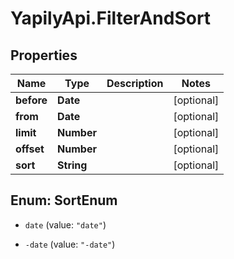 # YapilyApi.FilterAndSort

## Properties
Name | Type | Description | Notes
------------ | ------------- | ------------- | -------------
**before** | **Date** |  | [optional] 
**from** | **Date** |  | [optional] 
**limit** | **Number** |  | [optional] 
**offset** | **Number** |  | [optional] 
**sort** | **String** |  | [optional] 


<a name="SortEnum"></a>
## Enum: SortEnum


* `date` (value: `"date"`)

* `-date` (value: `"-date"`)




